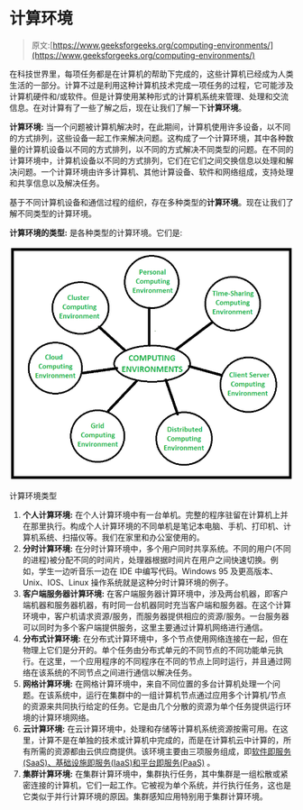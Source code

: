 # 计算环境

> 原文:[https://www.geeksforgeeks.org/computing-environments/](https://www.geeksforgeeks.org/computing-environments/)

在科技世界里，每项任务都是在计算机的帮助下完成的，这些计算机已经成为人类生活的一部分。计算不过是利用这种计算机技术完成一项任务的过程，它可能涉及计算机硬件和/或软件。但是计算使用某种形式的计算机系统来管理、处理和交流信息。在对计算有了一些了解之后，现在让我们了解一下**计算环境**。

**计算环境:**
当一个问题被计算机解决时，在此期间，计算机使用许多设备，以不同的方式排列，这些设备一起工作来解决问题。这构成了一个计算环境，其中各种数量的计算机设备以不同的方式排列，以不同的方式解决不同类型的问题。在不同的计算环境中，计算机设备以不同的方式排列，它们在它们之间交换信息以处理和解决问题。一个计算环境由许多计算机、其他计算设备、软件和网络组成，支持处理和共享信息以及解决任务。

基于不同计算机设备和通信过程的组织，存在多种类型的**计算环境**。现在让我们了解不同类型的计算环境。

**计算环境的类型:**
是各种类型的计算环境。它们是:

![](img/688a651f5281988649e7c696b82dca8f.png)

计算环境类型

1.  **个人计算环境:**
    在个人计算环境中有一台单机。完整的程序驻留在计算机上并在那里执行。构成个人计算环境的不同单机是笔记本电脑、手机、打印机、计算机系统、扫描仪等。我们在家里和办公室使用的。
2.  **分时计算环境:**
    在分时计算环境中，多个用户同时共享系统。不同的用户(不同的进程)被分配不同的时间片，处理器根据时间片在用户之间快速切换。例如，学生一边听音乐一边在 IDE 中编写代码。Windows 95 及更高版本、Unix、IOS、Linux 操作系统就是这种分时计算环境的例子。
3.  **客户端服务器计算环境:**
    在客户端服务器计算环境中，涉及两台机器，即客户端机器和服务器机器，有时同一台机器同时充当客户端和服务器。在这个计算环境中，客户机请求资源/服务，而服务器提供相应的资源/服务。一台服务器可以同时为多个客户端提供服务，这里主要通过计算机网络进行通信。
4.  **分布式计算环境:**
    在分布式计算环境中，多个节点使用网络连接在一起，但在物理上它们是分开的。单个任务由分布式单元的不同节点的不同功能单元执行。在这里，一个应用程序的不同程序在不同的节点上同时运行，并且通过网络在该系统的不同节点之间进行通信以解决任务。
5.  **网格计算环境:**
    在网格计算环境中，来自不同位置的多台计算机处理一个问题。在该系统中，运行在集群中的一组计算机节点通过应用多个计算机/节点的资源来共同执行给定的任务。它是由几个分散的资源为单个任务提供运行环境的计算环境网络。
6.  **云计算环境:**
    在云计算环境中，处理和存储等计算机系统资源按需可用。在这里，计算不是在单独的技术或计算机中完成的，而是在计算机云中计算的，所有所需的资源都由云供应商提供。该环境主要由三项服务组成，即[软件即服务(SaaS)、基础设施即服务(IaaS)和平台即服务(PaaS)](https://www.geeksforgeeks.org/difference-between-iaas-paas-and-saas/?ref=rp) 。
7.  **集群计算环境:**
    在集群计算环境中，集群执行任务，其中集群是一组松散或紧密连接的计算机，它们一起工作。它被视为单个系统，并行执行任务，这也是它类似于并行计算环境的原因。集群感知应用特别用于集群计算环境。